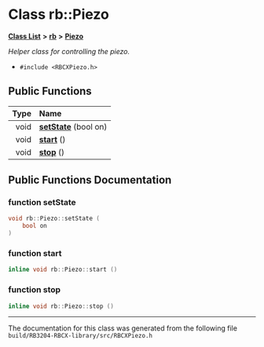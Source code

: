 
# Class rb::Piezo


[**Class List**](annotated.md) **>** [**rb**](namespacerb.md) **>** [**Piezo**](classrb_1_1_piezo.md)



_Helper class for controlling the piezo._ 

* `#include <RBCXPiezo.h>`















## Public Functions

| Type | Name |
| ---: | :--- |
|  void | [**setState**](classrb_1_1_piezo.md#function-setstate) (bool on) <br> |
|  void | [**start**](classrb_1_1_piezo.md#function-start) () <br> |
|  void | [**stop**](classrb_1_1_piezo.md#function-stop) () <br> |








## Public Functions Documentation


### function setState 


```cpp
void rb::Piezo::setState (
    bool on
) 
```



### function start 


```cpp
inline void rb::Piezo::start () 
```



### function stop 


```cpp
inline void rb::Piezo::stop () 
```



------------------------------
The documentation for this class was generated from the following file `build/RB3204-RBCX-library/src/RBCXPiezo.h`